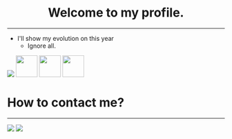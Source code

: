 <h1 align="center">Welcome to my profile.</h1>
<hr>

  * I'll show my evolution on this year
    * Ignore all.


<img src="https://media4.giphy.com/media/26tn33aiTi1jkl6H6/200.gif">

<div style="display: inline-block;">
 <img src="https://cdn.jsdelivr.net/gh/devicons/devicon/icons/java/java-original.svg" width="50px" height="50px"/>
 <img src="https://cdn.jsdelivr.net/gh/devicons/devicon/icons/python/python-original.svg" width="50px" height="50px"/>
 <img src="https://cdn.jsdelivr.net/gh/devicons/devicon/icons/lua/lua-original.svg" width="50px" height="50px"/>
</div>

<h1> How to contact me? </h1>
<hr>
<div style="display: inline-block;">
<a href="https://mail.google.com/mail/u/0/#inbox?compose=DmwnWtMkNZhVRHSTpDKRKxVjdVTFfvrjmHVGmNPSrKrWlBnNfFkRqtdgMqFrLVzxpXNqspHWLcNL"><img src="https://img.shields.io/badge/Gmail-D14836?style=for-the-badge&logo=gmail&logoColor=white"></a>
<img src="https://img.shields.io/badge/PowerBI-F2C811?style=for-the-badge&logo=Power%20BI&logoColor=white">
</div>
